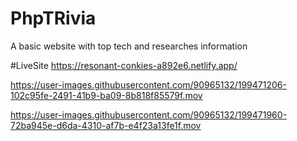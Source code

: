 # PhpTRivia
A basic website with top tech and researches information

#LiveSite
https://resonant-conkies-a892e6.netlify.app/



 



https://user-images.githubusercontent.com/90965132/199471206-102c95fe-2491-41b9-ba09-8b818f85579f.mov



https://user-images.githubusercontent.com/90965132/199471960-72ba945e-d6da-4310-af7b-e4f23a13fe1f.mov

